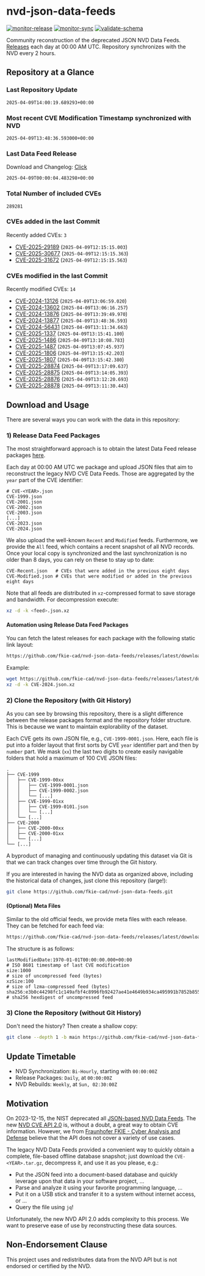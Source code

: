 # nvd-json-data-feeds

[![monitor-release](https://github.com/fkie-cad/nvd-json-data-feeds/actions/workflows/monitor_release.yml/badge.svg)](https://github.com/fkie-cad/nvd-json-data-feeds/actions/workflows/monitor_release.yml)
[![monitor-sync](https://github.com/fkie-cad/nvd-json-data-feeds/actions/workflows/monitor_sync.yml/badge.svg)](https://github.com/fkie-cad/nvd-json-data-feeds/actions/workflows/monitor_sync.yml)
[![validate-schema](https://github.com/fkie-cad/nvd-json-data-feeds/actions/workflows/validate_schema.yml/badge.svg)](https://github.com/fkie-cad/nvd-json-data-feeds/actions/workflows/validate_schema.yml)

Community reconstruction of the deprecated JSON NVD Data Feeds.
[Releases](https://github.com/fkie-cad/nvd-json-data-feeds/releases/latest) each day at 00:00 AM UTC.
Repository synchronizes with the NVD every 2 hours.

## Repository at a Glance

### Last Repository Update

```plain
2025-04-09T14:00:19.689293+00:00
```

### Most recent CVE Modification Timestamp synchronized with NVD

```plain
2025-04-09T13:48:36.593000+00:00
```

### Last Data Feed Release

Download and Changelog: [Click](https://github.com/fkie-cad/nvd-json-data-feeds/releases/latest)

```plain
2025-04-09T00:00:04.483298+00:00
```

### Total Number of included CVEs

```plain
289281
```

### CVEs added in the last Commit

Recently added CVEs: `3`

- [CVE-2025-29189](CVE-2025/CVE-2025-291xx/CVE-2025-29189.json) (`2025-04-09T12:15:15.003`)
- [CVE-2025-30677](CVE-2025/CVE-2025-306xx/CVE-2025-30677.json) (`2025-04-09T12:15:15.363`)
- [CVE-2025-31672](CVE-2025/CVE-2025-316xx/CVE-2025-31672.json) (`2025-04-09T12:15:15.563`)


### CVEs modified in the last Commit

Recently modified CVEs: `14`

- [CVE-2024-13126](CVE-2024/CVE-2024-131xx/CVE-2024-13126.json) (`2025-04-09T13:06:59.020`)
- [CVE-2024-13602](CVE-2024/CVE-2024-136xx/CVE-2024-13602.json) (`2025-04-09T13:06:16.257`)
- [CVE-2024-13876](CVE-2024/CVE-2024-138xx/CVE-2024-13876.json) (`2025-04-09T13:39:49.970`)
- [CVE-2024-13877](CVE-2024/CVE-2024-138xx/CVE-2024-13877.json) (`2025-04-09T13:48:36.593`)
- [CVE-2024-56431](CVE-2024/CVE-2024-564xx/CVE-2024-56431.json) (`2025-04-09T13:11:34.663`)
- [CVE-2025-1337](CVE-2025/CVE-2025-13xx/CVE-2025-1337.json) (`2025-04-09T13:15:41.100`)
- [CVE-2025-1486](CVE-2025/CVE-2025-14xx/CVE-2025-1486.json) (`2025-04-09T13:10:08.783`)
- [CVE-2025-1487](CVE-2025/CVE-2025-14xx/CVE-2025-1487.json) (`2025-04-09T13:07:45.937`)
- [CVE-2025-1806](CVE-2025/CVE-2025-18xx/CVE-2025-1806.json) (`2025-04-09T13:15:42.203`)
- [CVE-2025-1807](CVE-2025/CVE-2025-18xx/CVE-2025-1807.json) (`2025-04-09T13:15:42.380`)
- [CVE-2025-28874](CVE-2025/CVE-2025-288xx/CVE-2025-28874.json) (`2025-04-09T13:17:09.637`)
- [CVE-2025-28875](CVE-2025/CVE-2025-288xx/CVE-2025-28875.json) (`2025-04-09T13:14:05.393`)
- [CVE-2025-28876](CVE-2025/CVE-2025-288xx/CVE-2025-28876.json) (`2025-04-09T13:12:20.693`)
- [CVE-2025-28878](CVE-2025/CVE-2025-288xx/CVE-2025-28878.json) (`2025-04-09T13:11:30.443`)


## Download and Usage

There are several ways you can work with the data in this repository:

### 1) Release Data Feed Packages

The most straightforward approach is to obtain the latest Data Feed release packages [here](https://github.com/fkie-cad/nvd-json-data-feeds/releases/latest).

Each day at 00:00 AM UTC we package and upload JSON files that aim to reconstruct the legacy NVD CVE Data Feeds.
Those are aggregated by the `year` part of the CVE identifier:

```
# CVE-<YEAR>.json
CVE-1999.json
CVE-2001.json
CVE-2002.json
CVE-2003.json
[...]
CVE-2023.json
CVE-2024.json
```

We also upload the well-known `Recent` and `Modified` feeds.
Furthermore, we provide the `All` feed, which contains a recent snapshot of all NVD records.
Once your local copy is synchronized and the last synchronization is no older than 8 days, you can rely on these to stay up to date:

```plain
CVE-Recent.json   # CVEs that were added in the previous eight days
CVE-Modified.json # CVEs that were modified or added in the previous eight days
```

Note that all feeds are distributed in `xz`-compressed format to save storage and bandwidth.
For decompression execute:

```sh
xz -d -k <feed>.json.xz
```

#### Automation using Release Data Feed Packages

You can fetch the latest releases for each package with the following static link layout:

```sh
https://github.com/fkie-cad/nvd-json-data-feeds/releases/latest/download/CVE-<YEAR>.json.xz
```

Example:

```sh
wget https://github.com/fkie-cad/nvd-json-data-feeds/releases/latest/download/CVE-2024.json.xz
xz -d -k CVE-2024.json.xz
```

### 2) Clone the Repository (with Git History)

As you can see by browsing this repository, there is a slight difference between the release packages format and the repository folder structure.
This is because we want to maintain explorability of the dataset.

Each CVE gets its own JSON file, e.g., `CVE-1999-0001.json`.
Here, each file is put into a folder layout that first sorts by CVE `year` identifier part and then by `number` part.
We mask (`xx`) the last two digits to create easily navigable folders that hold a maximum of 100 CVE JSON files:

```plain
.
├── CVE-1999
│   ├── CVE-1999-00xx
│   │   ├── CVE-1999-0001.json
│   │   ├── CVE-1999-0002.json
│   │   └── [...]
│   ├── CVE-1999-01xx
│   │   ├── CVE-1999-0101.json
│   │   └── [...]
│   └── [...]
├── CVE-2000
│   ├── CVE-2000-00xx
│   ├── CVE-2000-01xx
│   └── [...]
└── [...]
```

A byproduct of managing and continuously updating this dataset via Git is that we can track changes over time through the Git history.

If you are interested in having the NVD data as organized above, including the historical data of changes, just clone this repository (large!):

```sh
git clone https://github.com/fkie-cad/nvd-json-data-feeds.git
```

#### (Optional) Meta Files

Similar to the old official feeds, we provide meta files with each release. They can be fetched for each feed via:

```sh
https://github.com/fkie-cad/nvd-json-data-feeds/releases/latest/download/CVE-<YEAR>.meta
```

The structure is as follows:

```plain
lastModifiedDate:1970-01-01T00:00:00.000+00:00                          # ISO 8601 timestamp of last CVE modification
size:1000                                                               # size of uncompressed feed (bytes)
xzSize:100                                                              # size of lzma-compressed feed (bytes)
sha256:e3b0c44298fc1c149afbf4c8996fb92427ae41e4649b934ca495991b7852b855 # sha256 hexdigest of uncompressed feed
```

### 3) Clone the Repository (without Git History)

Don't need the history? Then create a shallow copy:

```sh
git clone --depth 1 -b main https://github.com/fkie-cad/nvd-json-data-feeds.git
```


## Update Timetable

* NVD Synchronization: `Bi-Hourly`, starting with `00:00:00Z`
* Release Packages: `Daily`, at `00:00:00Z`
* NVD Rebuilds: `Weekly`, at `Sun, 02:30:00Z`


## Motivation

On 2023-12-15, the NIST deprecated all [JSON-based NVD Data Feeds](https://nvd.nist.gov/vuln/data-feeds#divRetirementBanner-1).
The new [NVD CVE API 2.0](https://nvd.nist.gov/developers/vulnerabilities) is, without a doubt, a great way to obtain CVE information.
However, we from [Fraunhofer FKIE - Cyber Analysis and Defense](https://www.fkie.fraunhofer.de/en/departments/cad.html) believe that the API does not cover a variety of use cases.

The legacy NVD Data Feeds provided a convenient way to quickly obtain a complete, file-based offline database snapshot; just download the `CVE-<YEAR>.tar.gz`, decompress it, and use it as you please, e.g.:

- Put the JSON feed into a document-based database and quickly leverage upon that data in your software project, ...
- Parse and analyze it using your favorite programming language, ...
- Put it on a USB stick and transfer it to a system without internet access, or ...
- Query the file using `jq`!

Unfortunately, the new NVD API 2.0 adds complexity to this process.
We want to preserve ease of use by reconstructing these data sources.

## Non-Endorsement Clause

This project uses and redistributes data from the NVD API but is not endorsed or certified by the NVD.